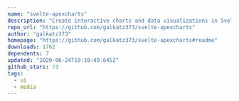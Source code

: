 ```yaml
---
name: "svelte-apexcharts"
description: "Create interactive charts and data visualizations in Svelte."
repo_url: "https://github.com/galkatz373/svelte-apexcharts"
author: "galkatz373"
homepage: "https://github.com/galkatz373/svelte-apexcharts#readme"
downloads: 1762
dependents: 7
updated: "2020-06-24T19:10:49.645Z"
github_stars: 73
tags: 
  - ui
  - media
---
```

